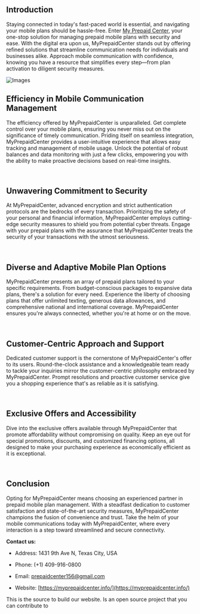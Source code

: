 Introduction
------------

  
Staying connected in today's fast-paced world is essential, and navigating your mobile plans should be hassle-free. Enter [My Prepaid Center](https://myprepaidcenter.info/), your one-stop solution for managing prepaid mobile plans with security and ease. With the digital era upon us, MyPrepaidCenter stands out by offering refined solutions that streamline communication needs for individuals and businesses alike. Approach mobile communication with confidence, knowing you have a resource that simplifies every step—from plan activation to diligent security measures.


![Images](https://myprepaidcenter.info/wp-content/uploads/2019/02/zelle-expert1.jpg)
 

Efficiency in Mobile Communication Management
---------------------------------------------

  
The efficiency offered by MyPrepaidCenter is unparalleled. Get complete control over your mobile plans, ensuring you never miss out on the significance of timely communication. Priding itself on seamless integration, MyPrepaidCenter provides a user-intuitive experience that allows easy tracking and management of mobile usage. Unlock the potential of robust balances and data monitoring with just a few clicks, empowering you with the ability to make proactive decisions based on real-time insights.

  
 

Unwavering Commitment to Security
---------------------------------

  
At MyPrepaidCenter, advanced encryption and strict authentication protocols are the bedrocks of every transaction. Prioritizing the safety of your personal and financial information, MyPrepaidCenter employs cutting-edge security measures to shield you from potential cyber threats. Engage with your prepaid plans with the assurance that MyPrepaidCenter treats the security of your transactions with the utmost seriousness.

  
 

Diverse and Adaptive Mobile Plan Options
----------------------------------------

  
MyPrepaidCenter presents an array of prepaid plans tailored to your specific requirements. From budget-conscious packages to expansive data plans, there's a solution for every need. Experience the liberty of choosing plans that offer unlimited texting, generous data allowances, and comprehensive national and international coverage. MyPrepaidCenter ensures you're always connected, whether you're at home or on the move.

  
 

Customer-Centric Approach and Support
-------------------------------------

  
Dedicated customer support is the cornerstone of MyPrepaidCenter's offer to its users. Round-the-clock assistance and a knowledgeable team ready to tackle your inquiries mirror the customer-centric philosophy embraced by MyPrepaidCenter. Prompt resolutions and proactive customer service give you a shopping experience that's as reliable as it is satisfying.

  
 

Exclusive Offers and Accessibility
----------------------------------

  
Dive into the exclusive offers available through MyPrepaidCenter that promote affordability without compromising on quality. Keep an eye out for special promotions, discounts, and customized financing options, all designed to make your purchasing experience as economically efficient as it is exceptional.

  
 

Conclusion
----------

  
Opting for MyPrepaidCenter means choosing an experienced partner in prepaid mobile plan management. With a steadfast dedication to customer satisfaction and state-of-the-art security measures, MyPrepaidCenter champions the fusion of convenience and trust. Take the helm of your mobile communications today with MyPrepaidCenter, where every interaction is a step toward streamlined and secure connectivity.

**Contact us:**

* Address: 1431 9th Ave N, Texas City, USA 
    
* Phone: (+1) 409-916-0800 
    
* Email: [prepaidcenter156@gmail.com](mailto:prepaidcenter156@gmail.com)
    
* Website: [https://myprepaidcenter.info/](https://myprepaidcenter.info/)

This is the source to build our website. Is an open source project that you can contribute to
